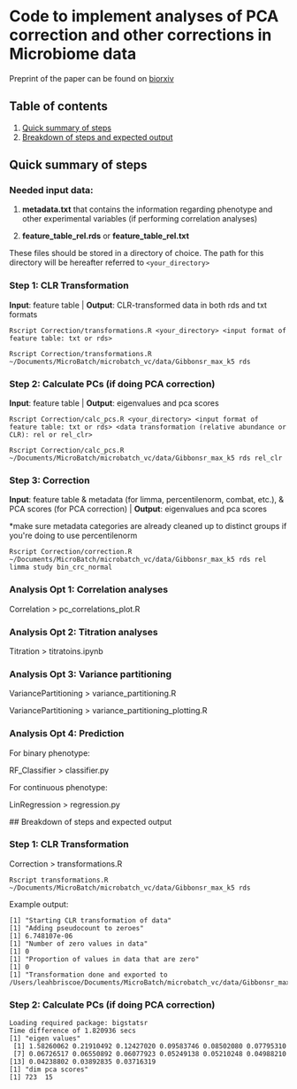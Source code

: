 # Code to implement analyses of PCA correction and other corrections in Microbiome data 

Preprint of the paper can be found on [biorxiv](https://www.biorxiv.org/content/10.1101/2021.03.19.436199v1)


## Table of contents
1. [Quick summary of steps](#quick)
2. [Breakdown of steps and expected output](#breakdown)



## <a name =quick> Quick summary of steps </a>

### Needed input data:

1. **metadata.txt** that contains the information regarding phenotype and other experimental variables (if performing correlation analyses)

2. **feature\_table\_rel.rds** or **feature_table\_rel.txt**

These files should be stored in a directory of choice. The path for this directory will be hereafter referred to `<your_directory>`


### Step 1: CLR Transformation

**Input**: feature table |
**Output**: CLR-transformed data in both rds and txt formats 

```
Rscript Correction/transformations.R <your_directory> <input format of feature table: txt or rds>

Rscript Correction/transformations.R ~/Documents/MicroBatch/microbatch_vc/data/Gibbonsr_max_k5 rds
```

### Step 2: Calculate PCs (if doing PCA correction)

**Input**: feature table |
**Output**: eigenvalues and pca scores

```
Rscript Correction/calc_pcs.R <your_directory> <input format of feature table: txt or rds> <data transformation (relative abundance or CLR): rel or rel_clr>

Rscript Correction/calc_pcs.R ~/Documents/MicroBatch/microbatch_vc/data/Gibbonsr_max_k5 rds rel_clr
```

### Step 3: Correction

**Input**: feature table & metadata (for limma, percentilenorm, combat, etc.), & PCA scores (for PCA correction) |
**Output**: eigenvalues and pca scores

*make sure metadata categories are already cleaned up to distinct groups if you're doing to use percentilenorm


```
Rscript Correction/correction.R ~/Documents/MicroBatch/microbatch_vc/data/Gibbonsr_max_k5 rds rel limma study bin_crc_normal
```

### Analysis Opt 1: Correlation analyses

Correlation > pc_correlations_plot.R

### Analysis Opt 2: Titration analyses

Titration > titratoins.ipynb

### Analysis Opt 3: Variance partitioning

VariancePartitioning > variance_partitioning.R

VariancePartitioning > variance_partitioning_plotting.R

### Analysis Opt 4: Prediction

For binary phenotype:

RF_Classifier > classifier.py

For continuous phenotype:

LinRegression > regression.py


##<a name=breakdown> Breakdown of steps and expected output</a>


### Step 1: CLR Transformation

Correction > transformations.R

```
Rscript transformations.R ~/Documents/MicroBatch/microbatch_vc/data/Gibbonsr_max_k5 rds
```

Example output:

```
[1] "Starting CLR transformation of data"
[1] "Adding pseudocount to zeroes"
[1] 6.748107e-06
[1] "Number of zero values in data"
[1] 0
[1] "Proportion of values in data that are zero"
[1] 0
[1] "Transformation done and exported to /Users/leahbriscoe/Documents/MicroBatch/microbatch_vc/data/Gibbonsr_max_k5"
```

### Step 2: Calculate PCs (if doing PCA correction)

```
Loading required package: bigstatsr
Time difference of 1.820936 secs
[1] "eigen values"
 [1] 1.58260062 0.21910492 0.12427020 0.09583746 0.08502080 0.07795310
 [7] 0.06726517 0.06550892 0.06077923 0.05249138 0.05210248 0.04988210
[13] 0.04238802 0.03892835 0.03716319
[1] "dim pca scores"
[1] 723  15
```